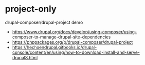 # project-only
drupal-composer/drupal-project demo

* https://www.drupal.org/docs/develop/using-composer/using-composer-to-manage-drupal-site-dependencies
* https://phppackages.org/p/drupal-composer/drupal-project
* https://hechoendrupal.gitbooks.io/drupal-console/content/en/using/how-to-download-install-and-serve-drupal8.html
